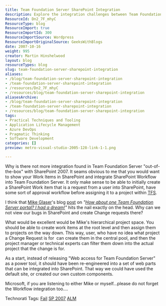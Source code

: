 ```yaml
---
title: Team Foundation Server SharePoint Integration
description: Explore the integration challenges between Team Foundation Server and SharePoint 2007. Discover insights on enhancing workflows and managing work items effectively.
ResourceId: Dn2_7F_mhyC
ResourceType: blog
ResourceImport: true
ResourceImportId: 300
ResourceImportSource: Wordpress
ResourceImportOriginalSource: GeeksWithBlogs
date: 2007-10-16
weight: 995
creator: Martin Hinshelwood
layout: blog
resourceTypes: blog
slug: team-foundation-server-sharepoint-integration
aliases:
- /blog/team-foundation-server-sharepoint-integration
- /team-foundation-server-sharepoint-integration
- /resources/Dn2_7F_mhyC
- /resources/blog/team-foundation-server-sharepoint-integration
aliasesArchive:
- /blog/team-foundation-server-sharepoint-integration
- /team-foundation-server-sharepoint-integration
- /resources/blog/team-foundation-server-sharepoint-integration
tags:
- Practical Techniques and Tooling
- Application Lifecycle Management
- Azure DevOps
- Pragmatic Thinking
- Software Development
categories: []
preview: metro-visual-studio-2005-128-link-1-1.png

---
```

Why is there not more integration found in Team Foundation Server "out-of-the-box" with SharePoint 2007. It seams obvious to me that you would want to show your Work Items in SharePoint and integrate SharePoint Workflow into Team Foundation Server. It only make sense to be able to initially create a SharePoint Work item that is a request from a user into SharePoint, have some sort of approval workflow before assigning it to a project within [TFS](http://msdn2.microsoft.com/en-us/teamsystem/aa718934.aspx "Team Foundation Server").

I think that [Mike Glaser](http://bloggingabout.net/members/Mike-Glaser.aspx)'s blog [post](http://bloggingabout.net/blogs/mglaser/archive/2007/03/30/how-about-one-team-foundation-server-portal-i-had-a-dream.aspx) on _"_[_How about one Team Foundation Server portal? I had a dream!_](http://bloggingabout.net/blogs/mglaser/archive/2007/03/30/how-about-one-team-foundation-server-portal-i-had-a-dream.aspx)_"_ hits the nail exactly on the head. Why can we not view our bugs in SharePoint and create Change requests there?

What would be excellent would be Mike's hierarchical project space. You should be able to create work items at the root level and then assign them to projects on the way down. This way, user, who have no idea what project a Change Request is for  can create them in the central pool, and then the project manager or technical experts can filter them down into the actual project that the change is for.

As a start, instead of releasing "Web access for Team Foundation Server" as a power tool, it should have been re-engineered into a set of web parts that can be integrated into SharePoint. That way we could have used the default site, or created our own custom components.

Microsoft, if you are listening to either Mike or myself...please do not forget the Workflow integration too....

Technorati Tags: [Fail](http://technorati.com/tags/Fail) [SP 2007](http://technorati.com/tags/SP+2007) [ALM](http://technorati.com/tags/ALM)
